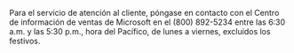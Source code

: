 Para el servicio de atención al cliente, póngase en contacto con el Centro de información de ventas de Microsoft en el (800) 892-5234 entre las 6:30 a.m. y las 5:30 p.m., hora del Pacífico, de lunes a viernes, excluidos los festivos.

<!--HONumber=Jul16_HO3-->


